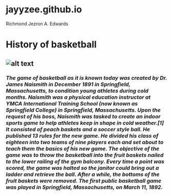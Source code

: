# jayyzee.github.io
Richmond Jezron A. Edwards

# **History of basketball**
## ![alt text](https://upload.wikimedia.org/wikipedia/commons/thumb/4/4a/Dr._James_Naismith.jpg/220px-Dr._James_Naismith.jpg)
### *The game of basketball as it is known today was created by Dr. James Naismith in December 1891 in Springfield, Massachusetts, to condition young athletes during cold months. Naismith was a physical education instructor at YMCA International Training School (now known as Springfield College) in Springfield, Massachusetts. Upon the request of his boss, Naismith was tasked to create an indoor sports game to help athletes keep in shape in cold weather.[1] It consisted of peach baskets and a soccer style ball. He published 13 rules for the new game. He divided his class of eighteen into two teams of nine players each and set about to teach them the basics of his new game. The objective of the game was to throw the basketball into the fruit baskets nailed to the lower railing of the gym balcony. Every time a point was scored, the game was halted so the janitor could bring out a ladder and retrieve the ball. After a while, the bottoms of the fruit baskets were removed. The first public basketball game was played in Springfield, Massachusetts, on March 11, 1892.*
